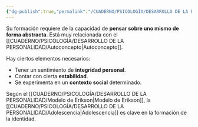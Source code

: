 ```yaml
---
{"dg-publish":true,"permalink":"/CUADERNO/PSICOLOGÍA/DESARROLLO DE LA PERSONALIDAD/Identidad/"}
---
```


Su formación requiere de la capacidad de **pensar sobre uno mismo de forma abstracta**. Está muy relacionada con el [[CUADERNO/PSICOLOGÍA/DESARROLLO DE LA PERSONALIDAD/Autoconcepto\|Autoconcepto]].

Hay ciertos elementos necesarios:
- Tener un sentimiento de **integridad personal**.
- Contar con cierta **estabilidad**.
- Se experimenta en un **contexto social** determinado.

Según el [[CUADERNO/PSICOLOGÍA/DESARROLLO DE LA PERSONALIDAD/Modelo de Erikson\|Modelo de Erikson]], la [[CUADERNO/PSICOLOGÍA/DESARROLLO DE LA PERSONALIDAD/Adolescencia\|Adolescencia]] es clave en la formación de la identidad.